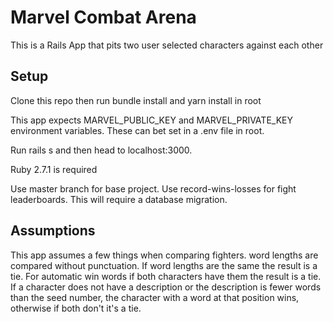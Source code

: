 # Marvel Combat Arena

This is a Rails App that pits two user selected characters against each other

## Setup

Clone this repo then run bundle install and yarn install in root

This app expects MARVEL_PUBLIC_KEY and MARVEL_PRIVATE_KEY environment variables.  These can bet set in a .env file in root.

Run rails s and then head to localhost:3000.

Ruby 2.7.1 is required

Use master branch for base project.  Use record-wins-losses for fight leaderboards.  This will require a database migration.

## Assumptions

This app assumes a few things when comparing fighters.  word lengths are compared without punctuation.  If word lengths are the same the result is a tie.  For automatic win words if both characters have them the result is a tie.  If a character does not have a description or the description is fewer words than the seed number, the character with a word at that position wins, otherwise if both don't it's a tie.
